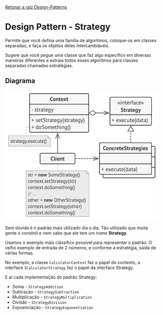 ﻿[Retonar a raíz Design-Patterns](https://github.com/julianorinaldi/Design-Patterns)

# Design Pattern - Strategy

Permite que você defina uma família de algoritmos, coloque-os em classes separadas, e faça os objetos deles intercambiáveis.

Sugere que você pegue uma classe que faz algo específico em diversas maneiras diferentes e extraia todos esses algoritmos para classes separadas chamadas estratégias.

## Diagrama
![](../../Image/StrategyDiagrama.png)

Sem dúvida é o padrão mais utilizado dia a dia. Tão utilizado que muita gente o constrói e nem sabe que ele tem um nome **Strategy**.

Usamos o exemplo mais clássifico possível para representar o padrão. O velho exemplo de entrada de 2 números, e conforme a estratégia, saída de várias formas.

No exemplo, a classe `CalculatorContext` faz o papel do contexto, a interface `ICalculatorStrategy` faz o papel da interface Strategy.

E aí cada implementação do padrão Strategy:
- Soma - `StrategyAddition`
- Subtração - `StrategySubtraction`
- Multiplicação - `StrategyMultiplication`
- Divisão - `StrategyDivision`
- Expoenciação - `StrategyExponentiation`